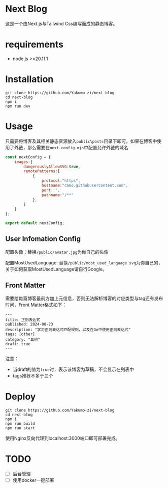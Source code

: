 # Next Blog

这是一个由Next.js与Tailwind Css编写而成的静态博客。

# requirements

+ node.js >=20.11.1

# Installation

```
git clone https://github.com/Yakumo-zi/next-blog
cd next-blog
npm i
npm run dev
```

# Usage

只需要将博客及其相关静态资源放入`public\posts`目录下即可，如果在博客中使用了外链，那么需要在`next.config.mjs`中配置允许外链的域名
```js
const nextConfig = {
    images:{
        dangerouslyAllowSVG:true,
        remotePatterns:[
            {
                protocol:"https",
                hostname:"camo.githubusercontent.com",
                port:'',
                pathname:"/**"
            },
        ]
    }
};

export default nextConfig;
```

## User Infomation Config

配置头像：替换`/public/avatar.jpg`为你自己的头像

配置MostUsedLanguage: 替换`/public/most_used_language.svg`为你自己的，关于如何获取MostUsedLanguage请自行Google。



## Front Matter

需要给每篇博客最前方加上元信息，否则无法解析博客的对应类型与tag还有发布时间，Front Matter格式如下：
```
---
title: 正则表达式
published: 2024-08-23
description: "学习正则表达式匹配规则，以及在Go中使用正则表达式"
tags: [other]
category: "其他"
draft: true
---
```
注意：
+ 当draft的值为`true`时，表示该博客为草稿，不会显示在列表中
+ tags推荐不多于三个

# Deploy

```
git clone https://github.com/Yakumo-zi/next-blog
cd next-blog
npm i
npm run build
npm run start
```
使用Nginx反向代理到localhost:3000端口即可部署完成。

# TODO
 - [ ] 后台管理
 - [ ] 使用docker一键部署
